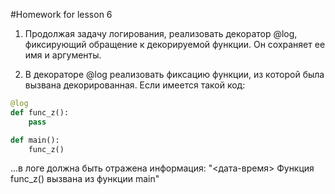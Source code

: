 #Homework for lesson 6

1. Продолжая задачу логирования, реализовать декоратор @log, фиксирующий обращение к декорируемой функции. Он сохраняет
ее имя и аргументы.

2. В декораторе @log реализовать фиксацию функции, из которой была вызвана декорированная. Если имеется такой код:
```python
@log
def func_z():
    pass

def main():
    func_z()
```
 
...в логе должна быть отражена информация:
"<дата-время> Функция func_z() вызвана из функции main"